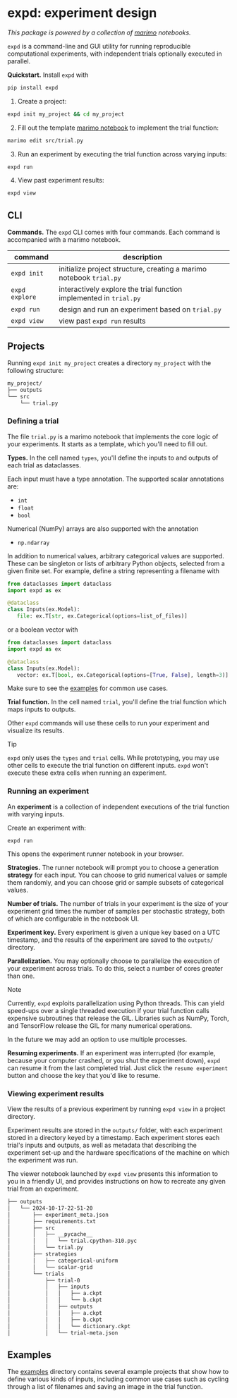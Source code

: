 # expd: experiment design

_This package is powered by a collection of [marimo](https://github.com/marimo-team/marimo) notebooks._

`expd` is a command-line and GUI utility for running reproducible computational
experiments, with independent trials optionally executed in parallel.

**Quickstart.** Install `expd` with

```bash
pip install expd
```

1. Create a project:

```bash
expd init my_project && cd my_project
```

2. Fill out the template [marimo notebook](https://github.com/marimo-team/marimo)
   to implement the trial function:

```bash
marimo edit src/trial.py
```

3. Run an experiment by executing the trial function across varying inputs:

```bash
expd run
```

4. View past experiment results:

```bash
expd view
```

## CLI

**Commands.** The `expd` CLI comes with four commands. Each command is
accompanied with a marimo notebook.

| command        | description                                                         |
| -------------- | ------------------------------------------------------------------- |
| `expd init`    | initialize project structure, creating a marimo notebook `trial.py` |
| `expd explore` | interactively explore the trial function implemented in `trial.py`  |
| `expd run`     | design and run an experiment based on `trial.py`                    |
| `expd view`    | view past `expd run` results                                        |

## Projects

Running `expd init my_project` creates a directory `my_project` with the
following structure:

```bash
my_project/
├── outputs
└── src
    └── trial.py
```

### Defining a trial

The file `trial.py` is a marimo notebook that implements the core logic of your
experiments. It starts as a template, which you'll need to fill out.

**Types.** In the cell named `types`, you'll define the inputs to and outputs
of each trial as dataclasses.

Each input must have a type annotation. The supported scalar annotations
are:

- `int`
- `float`
- `bool`

Numerical (NumPy) arrays are also supported with the annotation

- `np.ndarray`

In addition to numerical values, arbitrary categorical values are supported.
These can be singleton or lists of arbitrary Python objects, selected
from a given finite set. For example, define a string representing a filename
with

```python
from dataclasses import dataclass
import expd as ex

@dataclass
class Inputs(ex.Model):
   file: ex.T[str, ex.Categorical(options=list_of_files)]
```

or a boolean vector with

```python
from dataclasses import dataclass
import expd as ex

@dataclass
class Inputs(ex.Model):
   vector: ex.T[bool, ex.Categorical(options=[True, False], length=3)]
```

Make sure to see the [examples](examples/) for common use cases.

**Trial function.** In the cell named `trial`, you'll define the trial
function which maps inputs to outputs.

Other `expd` commands will use these cells to run your experiment and visualize
its results.

> [!TIP]
>
> `expd` only uses the `types` and `trial` cells. While prototyping, you may use
> other cells to execute the trial function on different inputs.
> `expd` won't execute these extra cells when running an experiment.

### Running an experiment

An **experiment** is a collection of independent executions of the trial
function with varying inputs.

Create an experiment with:

```
expd run
```

This opens the experiment runner notebook in your browser.

**Strategies.**
The runner notebook will prompt you to choose a generation **strategy** for
each input. You can choose to grid numerical values or sample them
randomly, and you can choose grid or sample subsets of categorical values.

**Number of trials.**
The number of trials in your experiment is the size of your experiment
grid times the number of samples per stochastic strategy, both of which
are configurable in the notebook UI.

**Experiment key.**
Every experiment is given a unique key based on a UTC timestamp, and the
results of the experiment are saved to the `outputs/` directory.

**Parallelization.** You may optionally choose to parallelize the execution
of your experiment across trials. To do this, select a number of cores
greater than one.

> [!NOTE]
>
> Currently, `expd` exploits parallelization using Python threads. This can
> yield speed-ups over a single threaded execution if your trial function
> calls expensive subroutines that release the GIL. Libraries such as NumPy,
> Torch, and TensorFlow release the GIL for many numerical operations.
>
> In the future we may add an option to use multiple processes.

**Resuming experiments.** If an experiment was interrupted (for example,
because your computer crashed, or you shut the experiment down), `expd`
can resume it from the last completed trial. Just click the `resume experiment`
button and choose the key that you'd like to resume.

### Viewing experiment results

View the results of a previous experiment by running `expd view` in a
project directory.

Experiment results are stored in the `outputs/` folder, with each
experiment stored in a directory keyed by a timestamp. Each experiment
stores each trial's inputs and outputs, as well as metadata that
describing the experiment set-up and the hardware specifications of
the machine on which the experiment was run.

The viewer notebook launched by `expd view` presents this information to
you in a friendly UI, and provides instructions on how to recreate any
given trial from an experiment.

```bash
├── outputs
│   └── 2024-10-17-22-51-20
│       ├── experiment_meta.json
│       ├── requirements.txt
│       ├── src
│       │   ├── __pycache__
│       │   │   └── trial.cpython-310.pyc
│       │   └── trial.py
│       ├── strategies
│       │   ├── categorical-uniform
│       │   └── scalar-grid
│       └── trials
│           ├── trial-0
│           │   ├── inputs
│           │   │   ├── a.ckpt
│           │   │   └── b.ckpt
│           │   ├── outputs
│           │   │   ├── a.ckpt
│           │   │   ├── b.ckpt
│           │   │   └── dictionary.ckpt
│           │   └── trial-meta.json

```

## Examples

The [examples](examples/) directory contains several example projects that
show how to define various kinds of inputs, including common use cases
such as cycling through a list of filenames and saving an image in the trial
function.


